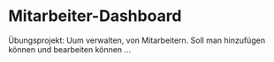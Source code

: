 # Mitarbeiter-Dashboard
Übungsprojekt: Uum verwalten, von Mitarbeitern. Soll man hinzufügen können und bearbeiten können ...
